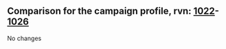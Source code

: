 ## Comparison for the campaign profile, rvn: [1022](https://github.com/PRO100KatYT/FortniteProfileRevisions/tree/main/profiles/campaign/1022%20campaign.json)-[1026](https://github.com/PRO100KatYT/FortniteProfileRevisions/tree/main/profiles/campaign/1026%20campaign.json)

No changes

